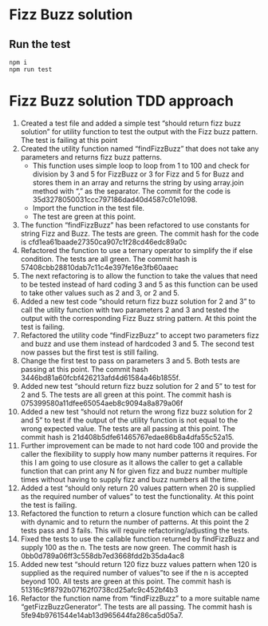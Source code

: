 # Fizz Buzz solution

## Run the test

```
npm i
npm run test
```

# Fizz Buzz solution TDD approach


1) Created a test file and added a simple test “should return fizz buzz solution” for utility function to test the output with the Fizz buzz pattern. The test is failing at this point
2) Created the utility function named “findFizzBuzz” that does not take any parameters and returns fizz buzz patterns. 
    * This function uses simple loop to loop from 1 to 100 and check for division by 3 and 5 for FizzBuzz or 3 for Fizz and 5 for Buzz and stores them in an array and returns the string by using array.join method with “,” as the separator. The commit for the code is 35d3278050031ccc797186dad40d4587c01e1098. 
    * Import the function in the test file.
    * The test are green at this point.
3) The function “findFizzBuzz” has been refactored to use constants for string Fizz and Buzz. The tests are green. The commit hash for the code is cfd1ea61baade27350ca907c1f28cd46edc89a0c
4) Refactored the function to use a ternary operator to simplify the if else condition. The tests are all green. The commit hash is 57408cbb28810dab7c11c4e397fe16e3fb60aaec
5) The next refactoring is to allow the function to take the values that need to be tested instead of hard coding 3 and 5 as this function can be used to take other values such as 2 and 3, or 2 and 5.
6) Added a new test code “should return fizz buzz solution for 2 and 3” to call the utility function with two parameters 2 and 3 and tested the output with the corresponding Fizz Buzz string pattern. At this point the test is failing.
7) Refactored the utility code “findFizzBuzz” to accept two parameters fizz and buzz and use them instead of hardcoded 3 and 5. The second test now passes but the first test is still failing.
8) Change the first test to pass on parameters 3 and 5. Both tests are passing at this point. The commit hash 3446bd81a60fcbf426213afd4d61584a46b1855f.
9) Added new test “should return fizz buzz solution for 2 and 5” to test for 2 and 5. The tests are all green at this point. The commit hash is 075399580a11dfee65054aeb8c9094a8a879a06f
10) Added a new test “should not return the wrong fizz buzz solution for 2 and 5” to test if the output of the utility function is not equal to the wrong expected value. The tests are all passing at this point. The commit hash is 21d408b5dfe61465767edae86b8a4dfa55c52a15.
11) Further improvement can be made to not hard code 100 and provide the caller the flexibility to supply how many number patterns it requires. For this I am going to use closure as it allows the caller to get a callable function that can print any N for given fizz and buzz number multiple times without having to supply fizz and buzz numbers all the time.
12) Added a test “should only return 20 values pattern when 20 is supplied as the required number of values” to test the functionality. At this point the test is failing.
13) Refactored the function to return a closure function which can be called with dynamic and to return the number of patterns. At this point the 2 tests pass and 3 fails. This will require refactoring/adjusting the tests. 
14) Fixed the tests to use the callable function returned by findFizzBuzz and supply 100 as the n. The tests are now green. The commit hash is 0bb0d789a06ff3c558db7ed3668fdd2b35da4ac8
15) Added new test “should return 120 fizz buzz values pattern when 120 is supplied as the required number of values”to see if the n is accepted beyond 100. All tests are green at this point. The commit hash is 51316c9f8792b07162f0738cd25afc9c452bf4b3
16) Refactor the function name from “findFizzBuzz” to a more suitable name “getFizzBuzzGenerator”. The tests are all passing. The commit hash is 5fe94b9761544e14ab13d965644fa286ca5d05a7.
